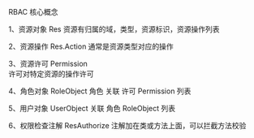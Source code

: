 
RBAC 核心概念

1、资源对象 Res
   资源有归属的域，类型，资源标识，资源操作列表

2、资源操作 Res.Action 
   通常是资源类型对应的操作

3、资源许可 Permission   
   许可对特定资源的操作许可 

4、角色对象 RoleObject 
   角色 关联 许可 Permission 列表

5、用户对象 UserObject 
   关联 角色 RoleObject 列表
   
6、权限检查注解 ResAuthorize
   注解加在类或方法上面，可以拦截方法校验
   